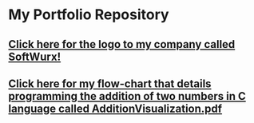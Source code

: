 # My Portfolio Repository
## [Click here for the logo to my company called SoftWurx!](https://github.com/Softwurxs/My-Portfolio-Repository/blob/main/softWurx%20Logo.png?raw=true) 
## [Click here for my flow-chart that details programming the addition of two numbers in C language called AdditionVisualization.pdf](https://github.com/Softwurxs/My-Portfolio-Repository/blob/main/AdditionVisualization.pdf)
 

